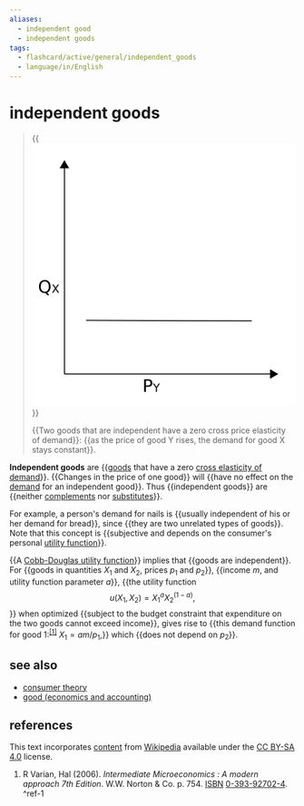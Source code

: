 ```yaml
---
aliases:
  - independent good
  - independent goods
tags:
  - flashcard/active/general/independent_goods
  - language/in/English
---
```


# independent goods

> {{![two goods that are independent have a zero cross price elasticity of demand](../archives/Wikimedia%20Commons/Cross%20elasticity%20of%20demand%20independent.svg)}}
>
> {{Two goods that are independent have a zero cross price elasticity of demand}}: {{as the price of good Y rises, the demand for good X stays constant}}. <!--SR:!2024-11-16,4,270!2024-11-16,4,270!2024-11-16,4,270-->

__Independent goods__ are {{[goods](goods.md) that have a zero [cross elasticity of demand](cross%20elasticity%20of%20demand.md)}}. {{Changes in the price of one good}} will {{have no effect on the [demand](demand.md) for an independent good}}. Thus {{independent goods}} are {{neither [complements](complementary%20good.md) nor [substitutes](substitute%20good.md)}}. <!--SR:!2024-11-16,4,270!2024-11-16,4,270!2024-11-16,4,270!2024-11-16,4,270!2024-11-16,4,270-->

For example, a person's demand for nails is {{usually independent of his or her demand for bread}}, since {{they are two unrelated types of goods}}. Note that this concept is {{subjective and depends on the consumer's personal [utility function](utility.md#functions)}}. <!--SR:!2024-11-16,4,270!2024-11-16,4,270!2024-11-16,4,270-->

{{A [Cobb-Douglas utility function](Cobb–Douglas%20production%20function.md)}} implies that {{goods are independent}}. For {{goods in quantities _X_<sub>1</sub> and _X_<sub>2</sub>, prices _p_<sub>1</sub> and _p_<sub>2</sub>}}, {{income _m_, and utility function parameter _a_}}, {{the utility function $$u(X_{1},X_{2})=X_{1}^{a}X_{2}^{(1-a)},$$}} when optimized {{subject to the budget constraint that expenditure on the two goods cannot exceed income}}, gives rise to {{this demand function for good 1:<sup>[\[1\]](#^ref-1)</sup> $X_{1}=am/p_{1},$}} which {{does not depend on _p_<sub>2</sub>}}. <!--SR:!2024-11-16,4,270!2024-11-16,4,270!2024-11-16,4,270!2024-11-16,4,270!2024-11-16,4,270!2024-11-16,4,270!2024-11-15,3,250!2024-11-16,4,270-->

## see also

- [consumer theory](consumer%20choice.md)
- [good (economics and accounting)](goods.md)

## references

This text incorporates [content](https://en.wikipedia.org/wiki/independent_goods) from [Wikipedia](Wikipedia.md) available under the [CC BY-SA 4.0](https://creativecommons.org/licenses/by-sa/4.0/) license.

1. R Varian, Hal (2006). _Intermediate Microeconomics : A modern approach 7th Edition_. W.W. Norton & Co. p. 754. [ISBN](ISBN.md) [0-393-92702-4](https://en.wikipedia.org/wiki/BookSources/0-393-92702-4). <a id="^ref-1"></a>^ref-1
